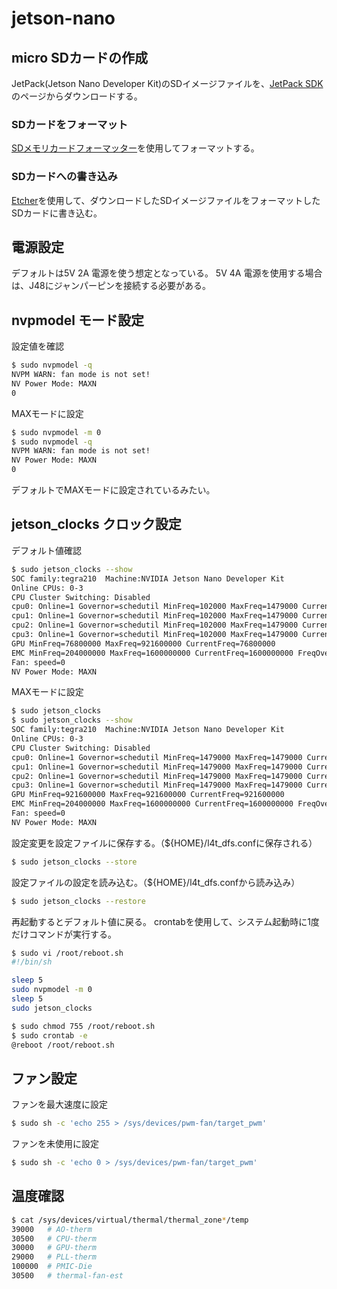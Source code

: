 # jetson-nano

## micro SDカードの作成

JetPack(Jetson Nano Developer Kit)のSDイメージファイルを、[JetPack SDK](https://developer.nvidia.com/embedded/jetpack)のページからダウンロードする。

### SDカードをフォーマット

[SDメモリカードフォーマッター](https://www.sdcard.org/jp/downloads/formatter/)を使用してフォーマットする。

### SDカードへの書き込み

[Etcher](https://www.balena.io/etcher/)を使用して、ダウンロードしたSDイメージファイルをフォーマットしたSDカードに書き込む。


## 電源設定
デフォルトは5V 2A 電源を使う想定となっている。
5V 4A 電源を使用する場合は、J48にジャンパーピンを接続する必要がある。



## nvpmodel モード設定

設定値を確認
```bash
$ sudo nvpmodel -q
NVPM WARN: fan mode is not set!
NV Power Mode: MAXN
0
```

MAXモードに設定
```bash
$ sudo nvpmodel -m 0
$ sudo nvpmodel -q
NVPM WARN: fan mode is not set!
NV Power Mode: MAXN
0
```

デフォルトでMAXモードに設定されているみたい。

## jetson_clocks クロック設定

デフォルト値確認
```bash
$ sudo jetson_clocks --show
SOC family:tegra210  Machine:NVIDIA Jetson Nano Developer Kit
Online CPUs: 0-3
CPU Cluster Switching: Disabled
cpu0: Online=1 Governor=schedutil MinFreq=102000 MaxFreq=1479000 CurrentFreq=1326000 IdleStates: WFI=1 c7=1 
cpu1: Online=1 Governor=schedutil MinFreq=102000 MaxFreq=1479000 CurrentFreq=1479000 IdleStates: WFI=1 c7=1 
cpu2: Online=1 Governor=schedutil MinFreq=102000 MaxFreq=1479000 CurrentFreq=1036800 IdleStates: WFI=1 c7=1 
cpu3: Online=1 Governor=schedutil MinFreq=102000 MaxFreq=1479000 CurrentFreq=1132800 IdleStates: WFI=1 c7=1 
GPU MinFreq=76800000 MaxFreq=921600000 CurrentFreq=76800000
EMC MinFreq=204000000 MaxFreq=1600000000 CurrentFreq=1600000000 FreqOverride=0
Fan: speed=0
NV Power Mode: MAXN
```

MAXモードに設定
```bash
$ sudo jetson_clocks 
$ sudo jetson_clocks --show
SOC family:tegra210  Machine:NVIDIA Jetson Nano Developer Kit
Online CPUs: 0-3
CPU Cluster Switching: Disabled
cpu0: Online=1 Governor=schedutil MinFreq=1479000 MaxFreq=1479000 CurrentFreq=1479000 IdleStates: WFI=0 c7=0 
cpu1: Online=1 Governor=schedutil MinFreq=1479000 MaxFreq=1479000 CurrentFreq=1479000 IdleStates: WFI=0 c7=0 
cpu2: Online=1 Governor=schedutil MinFreq=1479000 MaxFreq=1479000 CurrentFreq=1479000 IdleStates: WFI=0 c7=0 
cpu3: Online=1 Governor=schedutil MinFreq=1479000 MaxFreq=1479000 CurrentFreq=1479000 IdleStates: WFI=0 c7=0 
GPU MinFreq=921600000 MaxFreq=921600000 CurrentFreq=921600000
EMC MinFreq=204000000 MaxFreq=1600000000 CurrentFreq=1600000000 FreqOverride=1
Fan: speed=0
NV Power Mode: MAXN
```

設定変更を設定ファイルに保存する。（${HOME}/l4t_dfs.confに保存される）
```bash
$ sudo jetson_clocks --store
```

設定ファイルの設定を読み込む。（${HOME}/l4t_dfs.confから読み込み）
```bash
$ sudo jetson_clocks --restore
```

再起動するとデフォルト値に戻る。
crontabを使用して、システム起動時に1度だけコマンドが実行する。
```bash
$ sudo vi /root/reboot.sh
#!/bin/sh

sleep 5
sudo nvpmodel -m 0
sleep 5
sudo jetson_clocks

$ sudo chmod 755 /root/reboot.sh
$ sudo crontab -e
@reboot /root/reboot.sh
```

## ファン設定

ファンを最大速度に設定
```bash
$ sudo sh -c 'echo 255 > /sys/devices/pwm-fan/target_pwm'
```

ファンを未使用に設定
```bash
$ sudo sh -c 'echo 0 > /sys/devices/pwm-fan/target_pwm'
```

## 温度確認

```bash
$ cat /sys/devices/virtual/thermal/thermal_zone*/temp
39000   # AO-therm
30500   # CPU-therm
30000   # GPU-therm
29000   # PLL-therm
100000  # PMIC-Die
30500   # thermal-fan-est
```
